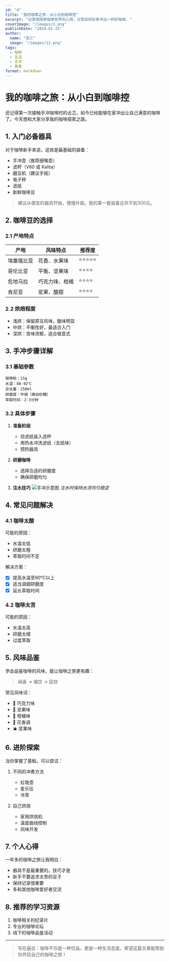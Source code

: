 ```yaml
---
id: "4"
title: "我的咖啡之旅：从小白到咖啡控"
excerpt: "记录我探索咖啡世界的心得，分享如何在家冲出一杯好咖啡。"
coverImage: "/images/3.png"
publishDate: "2024-01-25"
author:
  name: "张三"
  image: "/images/11.png"
tags:
  - 咖啡
  - 生活
  - 手冲
  - 美食
format: markdown
---
```


# 我的咖啡之旅：从小白到咖啡控

还记得第一次接触手冲咖啡时的忐忑，如今已经能够在家冲出让自己满意的咖啡了。今天想和大家分享我的咖啡探索之路。

## 1. 入门必备器具

对于咖啡新手来说，这些是最基础的装备：

- 手冲壶（推荐细嘴壶）
- 滤杯（V60 或 Kalita）
- 磨豆机（建议手摇）
- 电子秤
- 滤纸
- 新鲜咖啡豆

> 建议从便宜的器具开始，慢慢升级。我的第一套装备总共不到300元。

## 2. 咖啡豆的选择

### 2.1 产地特点

| 产地       | 风味特点       | 推荐度     |
| ---------- | -------------- | ---------- |
| 埃塞俄比亚 | 花香、水果味   | ⭐⭐⭐⭐⭐ |
| 哥伦比亚   | 平衡、坚果味   | ⭐⭐⭐⭐   |
| 危地马拉   | 巧克力味、柑橘 | ⭐⭐⭐⭐   |
| 肯尼亚     | 浆果、酸甜     | ⭐⭐⭐⭐   |

### 2.2 烘焙程度

- 浅烘：保留原豆风味，酸味明显
- 中烘：平衡性好，最适合入门
- 深烘：苦味浓郁，适合做意式

## 3. 手冲步骤详解

### 3.1 基础参数

```
咖啡粉：15g
水温：88-92℃
总水量：250ml
研磨度：中细（像幼砂糖）
萃取时间：2-3分钟
```

### 3.2 具体步骤

1. **准备阶段**

   - 将滤纸装入滤杯
   - 用热水冲洗滤纸（去纸味）
   - 预热器具

2. **研磨咖啡**

   - 选择合适的研磨度
   - 确保研磨均匀

3. **注水技巧**
   ![手冲示意图](/images/5.png)
   _注水时保持水流均匀稳定_

## 4. 常见问题解决

### 4.1 咖啡太酸

可能的原因：

- 水温太低
- 研磨太粗
- 萃取时间不足

解决方案：

- [x] 提高水温至90℃以上
- [x] 适当调细研磨度
- [x] 延长萃取时间

### 4.2 咖啡太苦

可能的原因：

- 水温太高
- 研磨太细
- 过度萃取

## 5. 风味品鉴

学会品鉴咖啡的风味，能让咖啡之旅更有趣：

> 闻香 → 啜饮 → 回甘

常见风味词：

- 🍫 巧克力味
- 🥜 坚果味
- 🍊 柑橘味
- 🌺 花香调
- 🫐 浆果味

## 6. 进阶探索

当你掌握了基础，可以尝试：

1. 不同的冲煮方法

   - 虹吸壶
   - 爱乐压
   - 冷萃

2. 自己烘焙
   - 家用烘焙机
   - 温度曲线控制
   - 风味开发

## 7. 个人心得

一年多的咖啡之旅让我明白：

- 器具不是最重要的，技巧才是
- 新手不要追求太贵的豆子
- 保持记录很重要
- 多和其他咖啡爱好者交流

## 8. 推荐的学习资源

1. 咖啡相关的纪录片
2. 专业的咖啡论坛
3. 线下的咖啡品鉴活动

---

> 写在最后：咖啡不仅是一种饮品，更是一种生活态度。希望这篇文章能帮助你开启自己的咖啡之旅！
